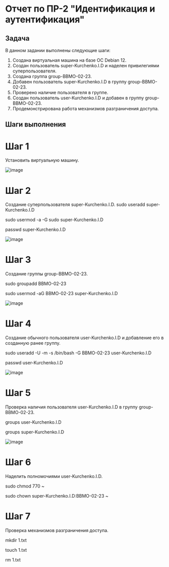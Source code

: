 # Отчет по ПР-2 "Идентификация и аутентификация"

## Задача
В данном задании выполнены следующие шаги:

1. Создана виртуальная машина на базе ОС Debian 12.
2. Создан пользователь super-Kurchenko.I.D и наделен привилегиями суперпользователя.
3. Создана группа group-BBMO-02-23.
4. Добавен пользователь super-Kurchenko.I.D в группу group-BBMO-02-23.
5. Проверено наличие пользователя в группе.
6. Создан пользователь user-Kurchenko.I.D и добавен в группу group-BBMO-02-23.
7. Продемонстрирована работа механизмов разграничения доступа.


## Шаги выполнения

# Шаг 1
Установить виртуальную машину.

![image](https://github.com/Flameitser/TOIB2/assets/65831927/c088f9f1-8b15-4b1b-9a2a-04a63790cf13)



# Шаг 2
Создание суперпользователя super-Kurchenko.I.D.
 sudo useradd super-Kurchenko.I.D
 
 sudo usermod -a -G sudo super-Kurchenko.I.D
 
 passwd super-Kurchenko.I.D
 
![image](https://github.com/Flameitser/TOIB2/assets/65831927/bceaab4e-8e9c-480b-9910-fe0349d61602)


# Шаг 3
Создание группы group-BBMO-02-23.

sudo groupadd BBMO-02-23

sudo usermod -aG BBMO-02-23 super-Kurchenko.I.D

![image](https://github.com/Flameitser/TOIB2/assets/65831927/f1ae4a45-518f-42c3-b38a-9b918581a0dd)


# Шаг 4
Создание обычного пользователя user-Kurchenko.I.D и добавление его в созданную ранее группу.

sudo useradd -U -m -s /bin/bash -G BBMO-02-23 user-Kurchenko.I.D

passwd user-Kurchenko.I.D

![image](https://github.com/Flameitser/TOIB2/assets/65831927/303695b4-583c-48aa-9dc7-4bd8501f6415)


# Шаг 5
Проверка наличия пользователя user-Kurchenko.I.D в группу group-BBMO-02-23.

groups user-Kurchenko.I.D

groups super-Kurchenko.I.D

![image](https://github.com/Flameitser/TOIB2/assets/65831927/293b90b2-1581-4ef3-b040-1e848c5d307c)


# Шаг 6
Наделить полномочиями user-Kurchenko.I.D.

sudo chmod 770 ~

sudo chown super-Kurchenko.I.D:BBMO-02-23 ~


# Шаг 7
Проверка механизмов разграничения доступа.

mkdir 1.txt

touch 1.txt

rm 1.txt


